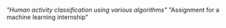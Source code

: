 
*"Human activity classification using various algorithms"*
"Assignment for a machine learning internship" 
